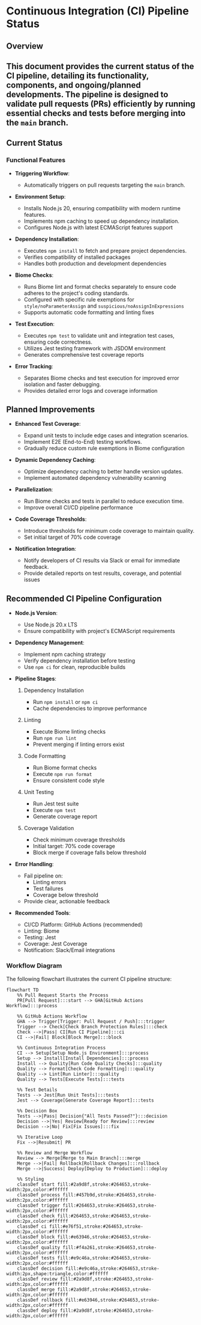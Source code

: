 # Continuous Integration (CI) Pipeline Status
## Overview
This document provides the current status of the CI pipeline, detailing its functionality, components, and ongoing/planned developments. The pipeline is designed to validate pull requests (PRs) efficiently by running essential checks and tests before merging into the `main` branch.
---
## Current Status
### Functional Features
- **Triggering Workflow**:
  - Automatically triggers on pull requests targeting the `main` branch.
  
- **Environment Setup**:
  - Installs Node.js 20, ensuring compatibility with modern runtime features.
  - Implements npm caching to speed up dependency installation.
  - Configures Node.js with latest ECMAScript features support
  
- **Dependency Installation**:
  - Executes `npm install` to fetch and prepare project dependencies.
  - Verifies compatibility of installed packages
  - Handles both production and development dependencies

- **Biome Checks**:
  - Runs Biome lint and format checks separately to ensure code adheres to the project's coding standards.
  - Configured with specific rule exemptions for `style/noParameterAssign` and `suspicious/noAssignInExpressions`
  - Supports automatic code formatting and linting fixes
  
- **Test Execution**:
  - Executes `npm test` to validate unit and integration test cases, ensuring code correctness.
  - Utilizes Jest testing framework with JSDOM environment
  - Generates comprehensive test coverage reports
  
- **Error Tracking**:
  - Separates Biome checks and test execution for improved error isolation and faster debugging.
  - Provides detailed error logs and coverage information

## Planned Improvements
- **Enhanced Test Coverage**:
  - Expand unit tests to include edge cases and integration scenarios.
  - Implement E2E (End-to-End) testing workflows.
  - Gradually reduce custom rule exemptions in Biome configuration
  
- **Dynamic Dependency Caching**:
  - Optimize dependency caching to better handle version updates.
  - Implement automated dependency vulnerability scanning
  
- **Parallelization**:
  - Run Biome checks and tests in parallel to reduce execution time.
  - Improve overall CI/CD pipeline performance
  
- **Code Coverage Thresholds**:
  - Introduce thresholds for minimum code coverage to maintain quality.
  - Set initial target of 70% code coverage
  
- **Notification Integration**:
  - Notify developers of CI results via Slack or email for immediate feedback.
  - Provide detailed reports on test results, coverage, and potential issues

## Recommended CI Pipeline Configuration
- **Node.js Version**:
  - Use Node.js 20.x LTS
  - Ensure compatibility with project's ECMAScript requirements

- **Dependency Management**:
  - Implement npm caching strategy
  - Verify dependency installation before testing
  - Use `npm ci` for clean, reproducible builds

- **Pipeline Stages**:
  1. Dependency Installation
     - Run `npm install` or `npm ci`
     - Cache dependencies to improve performance
  
  2. Linting
     - Execute Biome linting checks
     - Run `npm run lint`
     - Prevent merging if linting errors exist
  
  3. Code Formatting
     - Run Biome format checks
     - Execute `npm run format`
     - Ensure consistent code style

  4. Unit Testing
     - Run Jest test suite
     - Execute `npm test`
     - Generate coverage report

  5. Coverage Validation
     - Check minimum coverage thresholds
     - Initial target: 70% code coverage
     - Block merge if coverage falls below threshold

- **Error Handling**:
  - Fail pipeline on:
    * Linting errors
    * Test failures
    * Coverage below threshold
  - Provide clear, actionable feedback

- **Recommended Tools**:
  - CI/CD Platform: GitHub Actions (recommended)
  - Linting: Biome
  - Testing: Jest
  - Coverage: Jest Coverage
  - Notification: Slack/Email integrations

### Workflow Diagram
The following flowchart illustrates the current CI pipeline structure:


```mermaid
flowchart TD
    %% Pull Request Starts the Process
    PR[Pull Request]:::start --> GHA[GitHub Actions Workflow]:::process

    %% GitHub Actions Workflow
    GHA --> Trigger[Trigger: Pull Request / Push]:::trigger
    Trigger --> Check[Check Branch Protection Rules]:::check
    Check -->|Pass| CI[Run CI Pipeline]:::ci
    CI -->|Fail| Block[Block Merge]:::block

    %% Continuous Integration Process
    CI --> Setup[Setup Node.js Environment]:::process
    Setup --> Install[Install Dependencies]:::process
    Install --> Quality[Run Code Quality Checks]:::quality
    Quality --> Format[Check Code Formatting]:::quality
    Quality --> Lint[Run Linter]:::quality
    Quality --> Tests[Execute Tests]:::tests

    %% Test Details
    Tests --> Jest[Run Unit Tests]:::tests
    Jest --> Coverage[Generate Coverage Report]:::tests

    %% Decision Box
    Tests -->|Pass| Decision{"All Tests Passed?"}:::decision
    Decision -->|Yes| Review[Ready for Review]:::review
    Decision -->|No| Fix[Fix Issues]:::fix

    %% Iterative Loop
    Fix -->|Resubmit| PR

    %% Review and Merge Workflow
    Review --> Merge[Merge to Main Branch]:::merge
    Merge -->|Fail| Rollback[Rollback Changes]:::rollback
    Merge -->|Success| Deploy[Deploy to Production]:::deploy

    %% Styling
    classDef start fill:#2a9d8f,stroke:#264653,stroke-width:2px,color:#ffffff
    classDef process fill:#457b9d,stroke:#264653,stroke-width:2px,color:#ffffff
    classDef trigger fill:#264653,stroke:#264653,stroke-width:2px,color:#ffffff
    classDef check fill:#264653,stroke:#264653,stroke-width:2px,color:#ffffff
    classDef ci fill:#e76f51,stroke:#264653,stroke-width:2px,color:#ffffff
    classDef block fill:#e63946,stroke:#264653,stroke-width:2px,color:#ffffff
    classDef quality fill:#f4a261,stroke:#264653,stroke-width:2px,color:#ffffff
    classDef tests fill:#e9c46a,stroke:#264653,stroke-width:2px,color:#ffffff
    classDef decision fill:#e9c46a,stroke:#264653,stroke-width:2px,shape:triangle,color:#ffffff
    classDef review fill:#2a9d8f,stroke:#264653,stroke-width:2px,color:#ffffff
    classDef merge fill:#2a9d8f,stroke:#264653,stroke-width:2px,color:#ffffff
    classDef rollback fill:#e63946,stroke:#264653,stroke-width:2px,color:#ffffff
    classDef deploy fill:#2a9d8f,stroke:#264653,stroke-width:2px,color:#ffffff